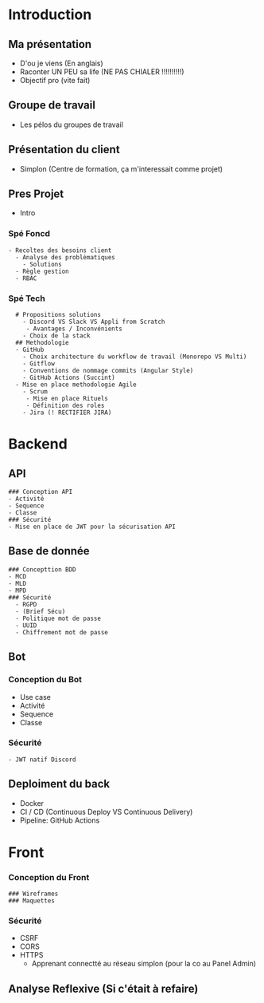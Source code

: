 # Introduction
  ## Ma présentation
  - D'ou je viens (En anglais)
  - Raconter UN PEU sa life (NE PAS CHIALER !!!!!!!!!!)
  - Objectif pro (vite fait)
  ## Groupe de travail
  - Les pélos du groupes de travail

  ## Présentation du client
  - Simplon (Centre de formation, ça m'interessait comme projet)

  ## Pres Projet
  - Intro

  ### Spé Foncd
    - Recoltes des besoins client
      - Analyse des problèmatiques
        - Solutions
      - Règle gestion
      - RBAC
  ### Spé Tech
      # Propositions solutions
        - Discord VS Slack VS Appli from Scratch
         - Avantages / Inconvénients
        - Choix de la stack
      ## Methodologie
      - GitHub
        - Choix architecture du workflow de travail (Monorepo VS Multi) 
        - Gitflow
        - Conventions de nommage commits (Angular Style)
        - GitHub Actions (Succint)
      - Mise en place methodologie Agile
        - Scrum
         - Mise en place Rituels
         - Définition des roles
        - Jira (! RECTIFIER JIRA)

# Backend
  ## API
    ### Conception API
    - Activité
    - Sequence
    - Classe
    ### Sécurité
    - Mise en place de JWT pour la sécurisation API

  ## Base de donnée
    ### Concepttion BDD
    - MCD
    - MLD
    - MPD
    ### Sécurité
      - RGPD
      - (Brief Sécu)
      - Politique mot de passe
      - UUID
      - Chiffrement mot de passe


## Bot
  ### Conception du Bot
  - Use case
  - Activité
  - Sequence
  - Classe
  ### Sécurité
    - JWT natif Discord

## Deploiment du back
  - Docker
  - CI / CD (Continuous Deploy VS Continuous Delivery)
  - Pipeline: GitHub Actions

# Front
  ### Conception du Front
    ### Wireframes
    ### Maquettes

  ### Sécurité
  - CSRF
  - CORS
  - HTTPS
    - Apprenant connectté au réseau simplon (pour la co au Panel Admin)


## Analyse Reflexive (Si c'était à refaire)